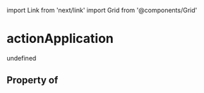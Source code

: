 import Link from 'next/link'
import Grid from '@components/Grid'

# actionApplication

undefined

## Property of



